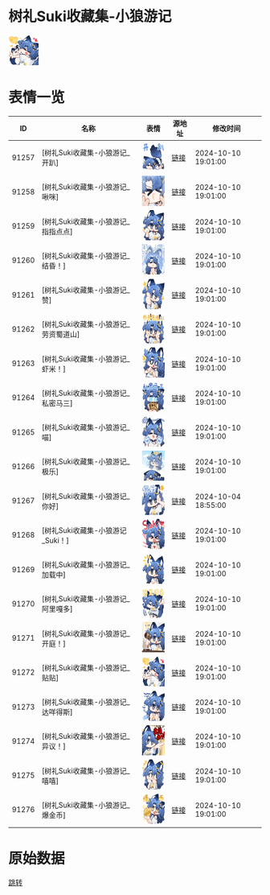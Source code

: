 # 树礼Suki收藏集-小狼游记

<img src="./cover.png" height="60" alt="cover" />

# 表情一览

|ID|名称|表情|源地址|修改时间|
|----|----|----|----|----|
|91257|[树礼Suki收藏集-小狼游记_开趴]|<img src="./pic/091257_%5B树礼Suki收藏集-小狼游记_开趴%5D.png" height="60" alt="开趴"/>|[链接](https://i0.hdslb.com/bfs/garb/0e48044a600556677c7bffd41febe0ef5c78ae1b.png)|2024-10-10 19:01:00|
|91258|[树礼Suki收藏集-小狼游记_啾咪]|<img src="./pic/091258_%5B树礼Suki收藏集-小狼游记_啾咪%5D.png" height="60" alt="啾咪"/>|[链接](https://i0.hdslb.com/bfs/garb/1e1a882627bf27e1bd7152259e714e7c9ce0b3d4.png)|2024-10-10 19:01:00|
|91259|[树礼Suki收藏集-小狼游记_指指点点]|<img src="./pic/091259_%5B树礼Suki收藏集-小狼游记_指指点点%5D.png" height="60" alt="指指点点"/>|[链接](https://i0.hdslb.com/bfs/garb/bb2681b0ec6c3de44efb969a8d8315656b9167d8.png)|2024-10-10 19:01:00|
|91260|[树礼Suki收藏集-小狼游记_结昏！]|<img src="./pic/091260_%5B树礼Suki收藏集-小狼游记_结昏！%5D.png" height="60" alt="结昏！"/>|[链接](https://i0.hdslb.com/bfs/garb/c3d8db398a0518e5ae4199592de4c114690a0a97.png)|2024-10-10 19:01:00|
|91261|[树礼Suki收藏集-小狼游记_赞]|<img src="./pic/091261_%5B树礼Suki收藏集-小狼游记_赞%5D.png" height="60" alt="赞"/>|[链接](https://i0.hdslb.com/bfs/garb/866cf6a838f9494675b162df9fb9e717f8f001db.png)|2024-10-10 19:01:00|
|91262|[树礼Suki收藏集-小狼游记_劳资蜀道山]|<img src="./pic/091262_%5B树礼Suki收藏集-小狼游记_劳资蜀道山%5D.png" height="60" alt="劳资蜀道山"/>|[链接](https://i0.hdslb.com/bfs/garb/5f843b618eee5524af6a2cd82e29a2d3f7ece509.png)|2024-10-10 19:01:00|
|91263|[树礼Suki收藏集-小狼游记_虾米！]|<img src="./pic/091263_%5B树礼Suki收藏集-小狼游记_虾米！%5D.png" height="60" alt="虾米！"/>|[链接](https://i0.hdslb.com/bfs/garb/655d0724ec4e12c14932bae66225b25127f26af8.png)|2024-10-10 19:01:00|
|91264|[树礼Suki收藏集-小狼游记_私密马三]|<img src="./pic/091264_%5B树礼Suki收藏集-小狼游记_私密马三%5D.png" height="60" alt="私密马三"/>|[链接](https://i0.hdslb.com/bfs/garb/8de81a5f328200d6ce42f926b8991658a119e354.png)|2024-10-10 19:01:00|
|91265|[树礼Suki收藏集-小狼游记_喵]|<img src="./pic/091265_%5B树礼Suki收藏集-小狼游记_喵%5D.png" height="60" alt="喵"/>|[链接](https://i0.hdslb.com/bfs/garb/7e78e1a895a938ed9d27d576228c4594d7177adb.png)|2024-10-10 19:01:00|
|91266|[树礼Suki收藏集-小狼游记_极乐]|<img src="./pic/091266_%5B树礼Suki收藏集-小狼游记_极乐%5D.png" height="60" alt="极乐"/>|[链接](https://i0.hdslb.com/bfs/garb/8c81838df2a9120c15982b11345141b6007ac82a.png)|2024-10-10 19:01:00|
|91267|[树礼Suki收藏集-小狼游记_你好]|<img src="./pic/091267_%5B树礼Suki收藏集-小狼游记_你好%5D.png" height="60" alt="你好"/>|[链接](https://i0.hdslb.com/bfs/garb/144028583c2e51d5b4d87135403de7cae47907c0.png)|2024-10-04 18:55:00|
|91268|[树礼Suki收藏集-小狼游记_Suki！]|<img src="./pic/091268_%5B树礼Suki收藏集-小狼游记_Suki！%5D.png" height="60" alt="Suki！"/>|[链接](https://i0.hdslb.com/bfs/garb/dd9c0c4670a3d0be1ad66743ecc5b2d31adc331a.png)|2024-10-10 19:01:00|
|91269|[树礼Suki收藏集-小狼游记_加载中]|<img src="./pic/091269_%5B树礼Suki收藏集-小狼游记_加载中%5D.png" height="60" alt="加载中"/>|[链接](https://i0.hdslb.com/bfs/garb/99adaa65a66ad720c2642c842eb13551a82c0dfa.png)|2024-10-10 19:01:00|
|91270|[树礼Suki收藏集-小狼游记_阿里嘎多]|<img src="./pic/091270_%5B树礼Suki收藏集-小狼游记_阿里嘎多%5D.png" height="60" alt="阿里嘎多"/>|[链接](https://i0.hdslb.com/bfs/garb/e679dda741bde8cdf98ee1f36837347bbafb7b88.png)|2024-10-10 19:01:00|
|91271|[树礼Suki收藏集-小狼游记_开庭！]|<img src="./pic/091271_%5B树礼Suki收藏集-小狼游记_开庭！%5D.png" height="60" alt="开庭！"/>|[链接](https://i0.hdslb.com/bfs/garb/a2620c7567de656755816631ff36e6387986fa0f.png)|2024-10-10 19:01:00|
|91272|[树礼Suki收藏集-小狼游记_贴贴]|<img src="./pic/091272_%5B树礼Suki收藏集-小狼游记_贴贴%5D.png" height="60" alt="贴贴"/>|[链接](https://i0.hdslb.com/bfs/garb/cd79b5d56b33f423fa63ec2a4b92084e27342358.png)|2024-10-10 19:01:00|
|91273|[树礼Suki收藏集-小狼游记_达咩得斯]|<img src="./pic/091273_%5B树礼Suki收藏集-小狼游记_达咩得斯%5D.png" height="60" alt="达咩得斯"/>|[链接](https://i0.hdslb.com/bfs/garb/144be09f3a6bc0c243e5940dd46e254baacffc7e.png)|2024-10-10 19:01:00|
|91274|[树礼Suki收藏集-小狼游记_异议！]|<img src="./pic/091274_%5B树礼Suki收藏集-小狼游记_异议！%5D.png" height="60" alt="异议！"/>|[链接](https://i0.hdslb.com/bfs/garb/0f3c0e7d2cda6b3e21d1a503e3b1d548f86fdbe7.png)|2024-10-10 19:01:00|
|91275|[树礼Suki收藏集-小狼游记_嘻嘻]|<img src="./pic/091275_%5B树礼Suki收藏集-小狼游记_嘻嘻%5D.png" height="60" alt="嘻嘻"/>|[链接](https://i0.hdslb.com/bfs/garb/c122d67a9a1b06920d20fdcb56f9c0d3a1d67926.png)|2024-10-10 19:01:00|
|91276|[树礼Suki收藏集-小狼游记_爆金币]|<img src="./pic/091276_%5B树礼Suki收藏集-小狼游记_爆金币%5D.png" height="60" alt="爆金币"/>|[链接](https://i0.hdslb.com/bfs/garb/ee99b186507c33ec9a3e106637d1fe40414b85a2.png)|2024-10-10 19:01:00|

# 原始数据

[跳转](./raw.json)

